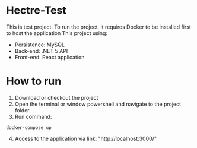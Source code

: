 # Hectre-Test

This is test project. To run the project, it requires Docker to be installed first to host the application
This project using:

- Persistence: MySQL
- Back-end: .NET 5 API
- Front-end: React application

# How to run

1. Download or checkout the project
2. Open the terminal or window powershell and navigate to the project folder.
3. Run command:

```
docker-compose up
```

4. Access to the application via link: "http://localhost:3000/"

